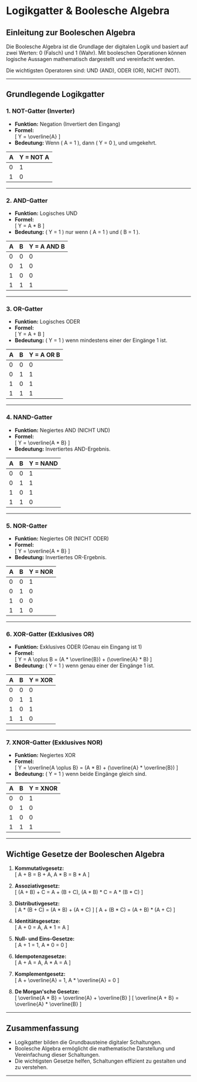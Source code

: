 # Logikgatter & Boolesche Algebra

## Einleitung zur Booleschen Algebra

Die Boolesche Algebra ist die Grundlage der digitalen Logik und basiert auf zwei Werten: 0 (Falsch) und 1 (Wahr). Mit booleschen Operationen können logische Aussagen mathematisch dargestellt und vereinfacht werden.

Die wichtigsten Operatoren sind: UND (AND), ODER (OR), NICHT (NOT).

---

## Grundlegende Logikgatter

### 1. NOT-Gatter (Inverter)
- **Funktion:** Negation (Invertiert den Eingang)
- **Formel:**  
  \[
  Y = \overline{A}
  \]
- **Bedeutung:** Wenn \( A = 1 \), dann \( Y = 0 \), und umgekehrt.

| A | Y = NOT A |
|---|-----------|
| 0 | 1         |
| 1 | 0         |

---

### 2. AND-Gatter
- **Funktion:** Logisches UND
- **Formel:**  
  \[
  Y = A * B
  \]
- **Bedeutung:** \( Y = 1 \) nur wenn \( A = 1 \) und \( B = 1 \).

| A | B | Y = A AND B |
|---|---|-------------|
| 0 | 0 | 0           |
| 0 | 1 | 0           |
| 1 | 0 | 0           |
| 1 | 1 | 1           |

---

### 3. OR-Gatter
- **Funktion:** Logisches ODER
- **Formel:**  
  \[
  Y = A + B
  \]
- **Bedeutung:** \( Y = 1 \) wenn mindestens einer der Eingänge 1 ist.

| A | B | Y = A OR B |
|---|---|------------|
| 0 | 0 | 0          |
| 0 | 1 | 1          |
| 1 | 0 | 1          |
| 1 | 1 | 1          |

---

### 4. NAND-Gatter
- **Funktion:** Negiertes AND (NICHT UND)
- **Formel:**  
  \[
  Y = \overline{A * B}
  \]
- **Bedeutung:** Invertiertes AND-Ergebnis.

| A | B | Y = NAND |
|---|---|----------|
| 0 | 0 | 1        |
| 0 | 1 | 1        |
| 1 | 0 | 1        |
| 1 | 1 | 0        |

---

### 5. NOR-Gatter
- **Funktion:** Negiertes OR (NICHT ODER)
- **Formel:**  
  \[
  Y = \overline{A + B}
  \]
- **Bedeutung:** Invertiertes OR-Ergebnis.

| A | B | Y = NOR |
|---|---|---------|
| 0 | 0 | 1       |
| 0 | 1 | 0       |
| 1 | 0 | 0       |
| 1 | 1 | 0       |

---

### 6. XOR-Gatter (Exklusives OR)
- **Funktion:** Exklusives ODER (Genau ein Eingang ist 1)
- **Formel:**  
  \[
  Y = A \oplus B = (A * \overline{B}) + (\overline{A} * B)
  \]
- **Bedeutung:** \( Y = 1 \) wenn genau einer der Eingänge 1 ist.

| A | B | Y = XOR |
|---|---|---------|
| 0 | 0 | 0       |
| 0 | 1 | 1       |
| 1 | 0 | 1       |
| 1 | 1 | 0       |

---

### 7. XNOR-Gatter (Exklusives NOR)
- **Funktion:** Negiertes XOR
- **Formel:**  
  \[
  Y = \overline{A \oplus B} = (A * B) + (\overline{A} * \overline{B})
  \]
- **Bedeutung:** \( Y = 1 \) wenn beide Eingänge gleich sind.

| A | B | Y = XNOR |
|---|---|----------|
| 0 | 0 | 1        |
| 0 | 1 | 0        |
| 1 | 0 | 0        |
| 1 | 1 | 1        |

---

## Wichtige Gesetze der Booleschen Algebra

1. **Kommutativgesetz:**  
   \[
   A + B = B + A,       A * B = B * A
   \]

2. **Assoziativgesetz:**  
   \[
   (A + B) + C = A + (B + C),       (A * B) * C = A * (B * C)
   \]

3. **Distributivgesetz:**  
   \[
   A * (B + C) = (A * B) + (A * C)
   \]
   \[
   A + (B * C) = (A + B) * (A + C)
   \]

4. **Identitätsgesetze:**  
   \[
   A + 0 = A,       A * 1 = A
   \]

5. **Null- und Eins-Gesetze:**  
   \[
   A + 1 = 1,       A * 0 = 0
   \]

6. **Idempotenzgesetze:**  
   \[
   A + A = A,       A * A = A
   \]

7. **Komplementgesetz:**  
   \[
   A + \overline{A} = 1,       A * \overline{A} = 0
   \]

8. **De Morgan'sche Gesetze:**  
   \[
   \overline{A * B} = \overline{A} + \overline{B}
   \]
   \[
   \overline{A + B} = \overline{A} * \overline{B}
   \]

---

## Zusammenfassung

- Logikgatter bilden die Grundbausteine digitaler Schaltungen.
- Boolesche Algebra ermöglicht die mathematische Darstellung und Vereinfachung dieser Schaltungen.
- Die wichtigsten Gesetze helfen, Schaltungen effizient zu gestalten und zu verstehen.

---


